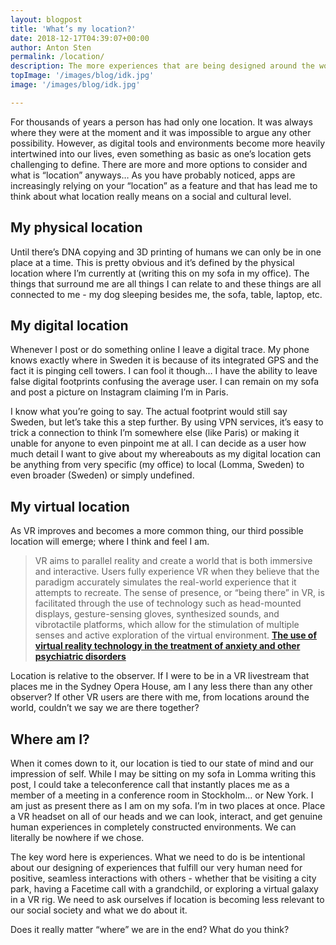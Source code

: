 ```yaml
---
layout: blogpost
title: 'What’s my location?'
date: 2018-12-17T04:39:07+00:00
author: Anton Sten
permalink: /location/
description: The more experiences that are being designed around the world, both physically and digitally, we are having a more difficult time figuring out what location REALLY means. Is it where you are sitting? Is it the designed game experience you are playing? Is it the Facetime app that you are talking to friends on. It’s all getting murky.
topImage: '/images/blog/idk.jpg'
image: '/images/blog/idk.jpg'

---
```

For thousands of years a person has had only one location. It was always where they were at the moment and it was impossible to argue any other possibility. However, as digital tools and environments become more heavily intertwined into our lives, even something as basic as one’s location gets challenging to define. There are more and more options to consider and what is “location” anyways… As you have probably noticed, apps are increasingly relying on your “location” as a feature and that has lead me to think about what location really means on a social and cultural level.


## My physical location
Until there’s DNA copying and 3D printing of humans we can only be in one place at a time. This is pretty obvious and it’s defined by the physical location where I’m currently at (writing this on my sofa in my office). The things that surround me are all things I can relate to and these things are all connected to me - my dog sleeping besides me, the sofa, table, laptop, etc.

## My digital location
Whenever I post or do something online I leave a digital trace. My phone knows exactly where in Sweden it is because of its integrated GPS and the fact it is pinging cell towers. I can fool it though… I have the ability to leave false digital footprints confusing the average user. I can remain on my sofa and post a picture on Instagram claiming I’m in Paris.

I know what you’re going to say. The actual footprint would still say Sweden, but let’s take this a step further. By using VPN services, it’s easy to trick a connection to think I’m somewhere else (like Paris) or making it unable for anyone to even pinpoint me at all. I can decide as a user how much detail I want to give about my whereabouts as my digital location can be anything from very specific (my office) to local (Lomma, Sweden) to even broader (Sweden) or simply undefined.

## My virtual location
As VR improves and becomes a more common thing, our third possible location will emerge; where I think and feel I am.

>VR aims to parallel reality and create a world that is both immersive and interactive. Users fully experience VR when they believe that the paradigm accurately simulates the real-world experience that it attempts to recreate. The sense of presence, or “being there” in VR, is facilitated through the use of technology such as head-mounted displays, gesture-sensing gloves, synthesized sounds, and vibrotactile platforms, which allow for the stimulation of multiple senses and active exploration of the virtual environment.
**[The use of virtual reality technology in the treatment of anxiety and other psychiatric disorders](https://www.ncbi.nlm.nih.gov/pmc/articles/PMC5421394/)**

Location is relative to the observer. If I were to be in a VR livestream that places me in the Sydney Opera House, am I any less there than any other observer? If other VR users are there with me, from locations around the world, couldn’t we say we are there together?


## Where am I?
When it comes down to it, our location is tied to our state of mind and our impression of self. While I may be sitting on my sofa in Lomma writing this post, I could take a teleconference call that instantly places me as a member of a meeting in a conference room in Stockholm… or New York. I am just as present there as I am on my sofa. I’m in two places at once. Place a VR headset on all of our heads and we can look, interact, and get genuine human experiences in completely constructed environments. We can literally be nowhere if we chose.

The key word here is experiences. What we need to do is be intentional about our designing of experiences that fulfill our very human need for positive, seamless interactions with others - whether that be visiting a city park, having a Facetime call with a grandchild, or exploring a virtual galaxy in a VR rig. We need to ask ourselves if location is becoming less relevant to our social society and what we do about it.

Does it really matter “where” we are in the end? What do you think?
